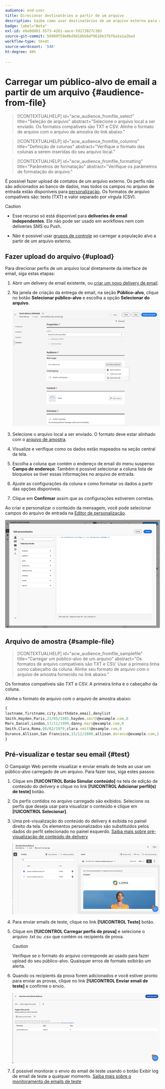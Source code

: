 ```yaml
---
audience: end-user
title: Direcionar destinatários a partir de um arquivo
description: Saiba como usar destinatários de um arquivo externo para criar seu público-alvo de email
badge: label="Beta"
exl-id: e6e0dd01-5573-4261-aace-fd173827c383
source-git-commit: 56909f59e0bd9d18bb6df9610b376f6a3a1a2bad
workflow-type: tm+mt
source-wordcount: '548'
ht-degree: 40%

---
```


# Carregar um público-alvo de email a partir de um arquivo {#audience-from-file}

>[!CONTEXTUALHELP]
>id="acw_audience_fromfile_select"
>title="Seleção de arquivo"
>abstract="Selecione o arquivo local a ser enviado. Os formatos compatíveis são TXT e CSV. Alinhe o formato de arquivo com o arquivo de amostra do link abaixo."

>[!CONTEXTUALHELP]
>id="acw_audience_fromfile_columns"
>title="Definição de colunas"
>abstract="Verifique o formato das colunas a serem inseridas do seu arquivo local."

>[!CONTEXTUALHELP]
>id="acw_audience_fromfile_formatting"
>title="Parâmetros de formatação"
>abstract="Verifique os parâmetros de formatação do arquivo."

É possível fazer upload de contatos de um arquivo externo. Os perfis não são adicionados ao banco de dados, mas todos os campos no arquivo de entrada estão disponíveis para [personalização](../personalization/gs-personalization.md). Os formatos de arquivo compatíveis são: texto (TXT) e valor separado por vírgula (CSV).

>[!CAUTION]
>
>* Esse recurso só está disponível para **deliveries de email independentes**. Ele não pode ser usado em workflows nem com deliveries SMS ou Push.
>
>* Não é possível usar [grupos de controle](control-group.md) ao carregar a população alvo a partir de um arquivo externo.

## Fazer upload do arquivo {#upload}

Para direcionar perfis de um arquivo local diretamente da interface de email, siga estas etapas:

1. Abrir um delivery de email existente, ou [criar um novo delivery de email](../email/create-email.md).
1. Na janela de criação da entrega de email, na seção **Público-alvo**, clique no botão **Selecionar público-alvo** e escolha a opção **Selecionar do arquivo**.

   ![](assets/select-from-file.png)

1. Selecione o arquivo local a ser enviado. O formato deve estar alinhado com o [arquivo de amostra](#sample-file).
1. Visualize e verifique como os dados estão mapeados na seção central da tela.
1. Escolha a coluna que contém o endereço de email do menu suspenso **Campo de endereço**. Também é possível selecionar a coluna lista de bloqueios se tiver essas informações no arquivo de entrada.
1. Ajuste as configurações da coluna e como formatar os dados a partir das opções disponíveis.
1. Clique em **Confirmar** assim que as configurações estiverem corretas.

Ao criar e personalizar o conteúdo da mensagem, você pode selecionar campos do arquivo de entrada na [Editor de personalização](../personalization/gs-personalization.md).

![](assets/select-external-perso.png)

## Arquivo de amostra {#sample-file}

>[!CONTEXTUALHELP]
>id="acw_audience_fromfile_samplefile"
>title="Carregar um público-alvo de um arquivo"
>abstract="Os formatos de arquivo compatíveis são TXT e CSV. Usar a primeira linha como cabeçalho da coluna. Alinhe seu formato de arquivo com o arquivo de amostra fornecido no link abaixo."

Os formatos compatíveis são TXT e CSV. A primeira linha é o cabeçalho da coluna.

Alinhe o formato de arquivo com o arquivo de amostra abaixo:

```javascript
{
lastname,firstname,city,birthdate,email,denylist
Smith,Hayden,Paris,23/05/1985,hayden.smith@example.com,0
Mars,Daniel,London,17/11/1999,danny.mars@example.com,0
Smith,Clara,Roma,08/02/1979,clara.smith@example.com,0
Durance,Allison,San Francisco,15/12/2000,allison.durance@example.com,1
}
```

## Pré-visualizar e testar seu email {#test}

O Campaign Web permite visualizar e enviar emails de teste ao usar um público-alvo carregado de um arquivo. Para fazer isso, siga estes passos:

1. Clique em **[!UICONTROL Botão Simular conteúdo]** na tela de edição de conteúdo do delivery e clique no link **[!UICONTROL Adicionar perfil(s) de teste]** botão.

1. Os perfis contidos no arquivo carregado são exibidos. Selecione os perfis que deseja usar para visualizar o conteúdo e clique em **[!UICONTROL Selecionar]**.

1. Uma pré-visualização do conteúdo do delivery é exibida no painel direito da tela. Os elementos personalizados são substituídos pelos dados do perfil selecionado no painel esquerdo. [Saiba mais sobre pré-visualização de conteúdo de delivery](../preview-test/preview-content.md)

   ![](assets/file-upload-preview.png)

1. Para enviar emails de teste, clique no link **[!UICONTROL Teste]** botão.

1. Clique em **[!UICONTROL Carregar perfis de prova]** e selecione o arquivo .txt ou .csv que contém os recipients de prova.

   >[!CAUTION]
   >
   >Verifique se o formato do arquivo corresponde ao usado para fazer upload do seu público-alvo. Quaisquer erros de formato exibirão um alerta.

1. Quando os recipients da prova forem adicionados e você estiver pronto para enviar as provas, clique no link **[!UICONTROL Enviar email de teste]** e confirme o envio.

   ![](assets/file-upload-test.png)

1. É possível monitorar o envio do email de teste usando o botão Exibir log de email de teste a qualquer momento. [Saiba mais sobre o monitoramento de emails de teste](../preview-test/test-deliveries.md#access-sent-test-deliveries-access-proofs)
